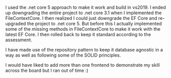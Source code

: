 I used the .net core 5 approach to make it work and build in vs2019. 
I ended up downgrading the entire project to .net core 3.1 when I implemented the FileContextCore. I then realized I could just downgrade the EF Core and re-upgraded the project to .net core 5. But before this I actually implemented 
some of the missing methods in FileContextCore to make it work with the latest EF Core. I then rolled back to keep it standard according to the assessment.

I have made use of the repository pattern to keep it database agnostic in a way as well as following some of the SOLID principles. 

I would have liked to add more than one frontend to demonstrate my skill across the board but I ran out of time :)

